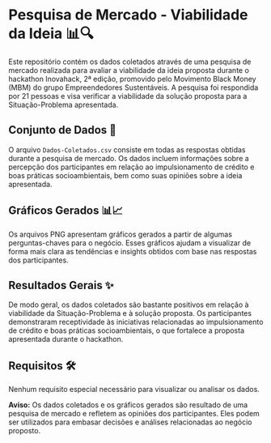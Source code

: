 # Pesquisa de Mercado - Viabilidade da Ideia 📊🔍

Este repositório contém os dados coletados através de uma pesquisa de mercado realizada para avaliar a viabilidade da ideia proposta durante o hackathon Inovahack, 2ª edição, promovido pelo Movimento Black Money (MBM) do grupo Empreendedores Sustentáveis. A pesquisa foi respondida por 21 pessoas e visa verificar a viabilidade da solução proposta para a Situação-Problema apresentada.

## Conjunto de Dados 📑

O arquivo `Dados-Coletados.csv` consiste em todas as respostas obtidas durante a pesquisa de mercado. Os dados incluem informações sobre a percepção dos participantes em relação ao impulsionamento de crédito e boas práticas socioambientais, bem como suas opiniões sobre a ideia apresentada.

## Gráficos Gerados 📊📈

Os arquivos PNG apresentam gráficos gerados a partir de algumas perguntas-chaves para o negócio. Esses gráficos ajudam a visualizar de forma mais clara as tendências e insights obtidos com base nas respostas dos participantes.

## Resultados Gerais ✨

De modo geral, os dados coletados são bastante positivos em relação à viabilidade da Situação-Problema e à solução proposta. Os participantes demonstraram receptividade às iniciativas relacionadas ao impulsionamento de crédito e boas práticas socioambientais, o que fortalece a proposta apresentada durante o hackathon.

## Requisitos 🛠️

Nenhum requisito especial necessário para visualizar ou analisar os dados.

**Aviso:** Os dados coletados e os gráficos gerados são resultado de uma pesquisa de mercado e refletem as opiniões dos participantes. Eles podem ser utilizados para embasar decisões e análises relacionadas ao negócio proposto.